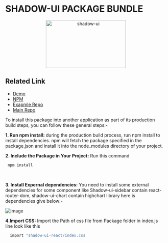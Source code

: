 # SHADOW-UI PACKAGE BUNDLE<br/>
<!-- markdownlint-disable-next-line -->
<p align="center">
  <a href="https://shadow-ui-react-example.vercel.app/" rel="noopener" target="_blank"><img width="250" height="150" src="https://lh3.googleusercontent.com/fife/ALs6j_GIO-J2oINJgCPKGgQNz9xIDlfb0B6iiruNNOX4_3D9N9jxLnEFLl9hyRQEUCm38uJupNP5mflyqVmbl_2p6EdQgCzWlaSn0DkiCEB2b9uY-n2TpcgmjtVDqamviB386v5qZHIyjdIndU0uD67ztYHs2ZZjgwwceHwGNNDKaAhAG_F7Bi0uxY_sKVWRVE0N282drKmaw-_h5e-cSy46cxt_opDHiBmZarYdSfbvkMMuDDtPoj1x4x1io3wAzTxS8fu4iuUQpgs1feJ6Y7zHSoUFkx-dhwoTKoB2Z0m4LXNFklV7ST_OLPlzXGIl4cN1cVqr7q7q6xIqZAdn1CcZMriJsRvOegWDnrPkyTjwh-Y9RhBPHkBxjWqqjZJMb-RbOQddiVbrdg2XPJYDw5VaeKU6EiJlPGkPIRjTN0mFlIRwUEGNS1A1YJUPKhGTTzXY9gSO_fspwAVunWsD4vEereYwkaNDWtCzmBWDg11HOfNDiOuiqN5qnC0uEy7FJhHogOqxibDxq_VPv0bOYSklaLltJGYRhU-9ZJJ8aPKh2kDS6qMDfR7qliWFyRcvlKTEgJzbXCxeArs93MDa7m-ifsGw6mjphOrmvr_GrzVcLvaF2sBry4oi9K1tsGexTmHXaKxG18bYhHbP4je-QUJ1h7ai0BMkygRidRbaYbWpH5_oxkT66U3Hu4RPGG12Gfh3ofyQdFBTYFsv61CSGZmgSvj4ItEXE0-o5hyWxF4HeGGa3pcX8-TrnCnBl-NYt9TI2jnARJoVojVLNFBLQ4mca5p6xtgeHZZCyK1nEpaFNIdGGqUxlaIMVWTJnsP0K9hMl-_i5mgmwdltuCV7yiBX8uwHWTSUYgYZ1HF13cCxYdVL3JxE1nv2ggwslLOCkGt-jGYSSk0OqvrFB2Mk4Lseyv_-NBi1FMMRnhwMoZb5EtyAcw8zLzfLZK1A1xuu0sG4zYdKoXyHTZD3ebGP_Ll8PsC3VcgQhdHYFstdfQYtWJ1XtTIOnBtd0gZwZYxjlGAz9SvHpDlKCDTeWN3XT5EUfunxCpIW3jC8aptba0dfaJHsiAwTAMzXykBOSxECic1NzZ5nsugnHEiNiJ-UK6wkyDaJa5arwlISOYplC1aCDX0swoVDy0aIIzndjlAV9O_VGKEWzGTAS2RKKkkcDawSwe9bPMmEwZaE74SMyXi5A-4A0Sw4SbHEsids0Lh8Ooj-uZQtKU5Rt9puibRMnCUmYCwdNAiBl_ZfzfquESXTT1E8LbyCBt-T7fLm4lU_m7tVAYPwAhy0FTPIz-KUREPXGx3jJewT72c8hCCvFOZyKNoq_lQbbNaY507TYg7GqXpESQC_pdcRKX3ZSp0iOIG_A_0WlhsmI8d3Ig4_qFfMAqoVszwstZL96ZmaZ0iCj4tmJMIuiuHiK_u7StuS5qU5gaOQFq23EO5NH4F3I7htFrvLmWpUVJ3kqRloaI8qlPXfpaPeTNW5ClFtricd6CTssf4PZjsKSpURqQyQrj7o7HvAFau1C2xlPoDbl-vJ11co_gyrnA2cYdfiLiXblHVinueGH-VZnNP2m8PYOMj0VVBAmRQVh1nDFIdLSKDOrkUVw2FkP_hLwiVmqtSK=w1920-h868" alt="shadow-ui" ></a>
</p>


## Related Link

 - [Demo ](https://shadow-ui-react-example.vercel.app/)
 - [NPM](https://www.npmjs.com/package/shadow-ui-react)
 - [Exapmle Repo](https://github.com/shubham9069/Shadow-UI-React-Example)
 - [Main Repo](https://github.com/shubham9069/SHADOW_UI_REACT)

 To install this package into another application as part of its production build steps, you can follow these general steps:-<br/>
 
 **1. Run npm install:**
 during the production build process, run npm install to install dependencies. npm will fetch the package specified in the package.json and install it into the node_modules directory of your project.<br/>
 
 **2. Include the Package in Your Project:**
 Run this command<br/>
 
 ```bash
  npm install 
```
<br/>

 **3. Install Expernal dependencies:**
 You need to install some external dependencies for some component like Shadow-ui-sidebar contain react-router-dom, shadow-ui-chart contain highchart library here is dependencies give below:-
 <br/>
 
 ![image](https://github.com/shubham9069/SHADOW_UI_REACT/assets/101730475/5dd322fd-255a-45cf-9d49-a78a67c26067)
 <br/>

 **4.Import CSS:**
  Import the Path of css file from Package folder in index.js line look like this<br/>
 
 ```bash
   import "shadow-ui-react/index.css 
```
<br/>
 


